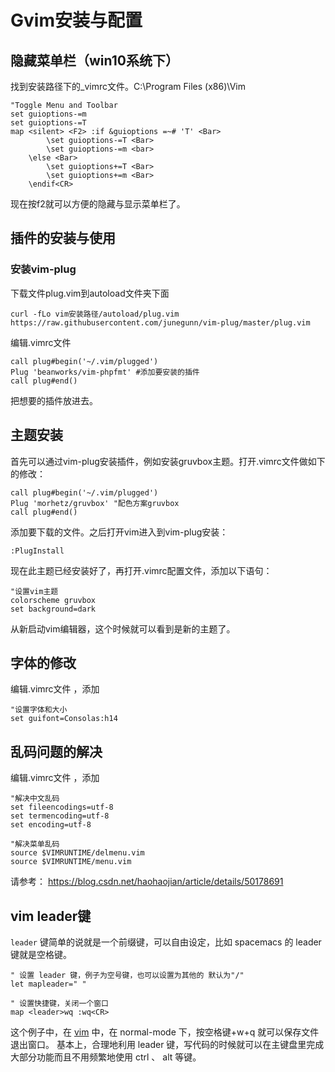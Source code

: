 # Gvim安装与配置

## 隐藏菜单栏（win10系统下）

找到安装路径下的_vimrc文件。C:\Program Files (x86)\Vim

```
"Toggle Menu and Toolbar
set guioptions-=m
set guioptions-=T
map <silent> <F2> :if &guioptions =~# 'T' <Bar>
        \set guioptions-=T <Bar>
        \set guioptions-=m <bar>
    \else <Bar>
        \set guioptions+=T <Bar>
        \set guioptions+=m <Bar>
    \endif<CR>
```

现在按f2就可以方便的隐藏与显示菜单栏了。

## 插件的安装与使用

### 安装vim-plug

下载文件plug.vim到autoload文件夹下面

```
curl -fLo vim安装路径/autoload/plug.vim https://raw.githubusercontent.com/junegunn/vim-plug/master/plug.vim
```

 编辑.vimrc文件 

```
call plug#begin('~/.vim/plugged')
Plug 'beanworks/vim-phpfmt' #添加要安装的插件
call plug#end()
```

把想要的插件放进去。



## 主题安装

首先可以通过vim-plug安装插件，例如安装gruvbox主题。打开.vimrc文件做如下的修改：

```shell
call plug#begin('~/.vim/plugged')
Plug 'morhetz/gruvbox' "配色方案gruvbox
call plug#end()
```

添加要下载的文件。之后打开vim进入到vim-plug安装：

```vim
:PlugInstall
```

现在此主题已经安装好了，再打开.vimrc配置文件，添加以下语句：

```shll
"设置vim主题
colorscheme gruvbox
set background=dark
```

从新启动vim编辑器，这个时候就可以看到是新的主题了。

## 字体的修改

 编辑.vimrc文件 ，添加

```
"设置字体和大小
set guifont=Consolas:h14
```



## 乱码问题的解决

 编辑.vimrc文件 ，添加

```
"解决中文乱码
set fileencodings=utf-8
set termencoding=utf-8
set encoding=utf-8

"解决菜单乱码  
source $VIMRUNTIME/delmenu.vim  
source $VIMRUNTIME/menu.vim  
```

请参考： https://blog.csdn.net/haohaojian/article/details/50178691 

## vim leader键

 `leader` 键简单的说就是一个前缀键，可以自由设定，比如 spacemacs 的 leader 键就是空格键。 

```shell
" 设置 leader 键，例子为空号键，也可以设置为其他的 默认为"/"
let mapleader=" "
 
" 设置快捷键，关闭一个窗口
map <leader>wq :wq<CR>
```

这个例子中，在 [vim](https://mounui.com/tag/vim/) 中，在 normal-mode 下，按空格键+w+q 就可以保存文件退出窗口。
		基本上，合理地利用 leader 键，写代码的时候就可以在主键盘里完成大部分功能而且不用频繁地使用 ctrl 、 alt 等键。